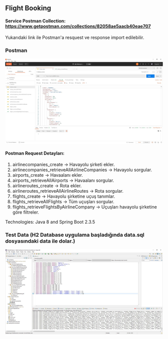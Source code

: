 ## Flight Booking

#### Service Postman Collection: https://www.getpostman.com/collections/82058ae5aacb40eae707

Yukarıdaki link ile Postman'a resquest ve response import edilebilir.

### Postman
![image](https://github.com/yunussezgin/flight-booking/blob/master/src/main/resources/postman_collections.JPG?raw=true)

#### Postman Request Detayları:
1. airlinecompanies_create -> Havayolu şirketi ekler.
2. airlinecompanies_retrieveAllAirlineCompanies -> Havayolu sorgular.
3. airports_create -> Havaalanı ekler.
4. airports_retrieveAllAirports -> Havaalanı sorgular.
5. airlineroutes_create -> Rota ekler.
6. airlineroutes_retrieveAllAirlineRoutes -> Rota sorgular.
7. flights_create -> Havayolu şirketine uçuş tanımlar.
8. flights_retrieveAllFlights -> Tüm uçuşları sorgular.
9. flights_retrieveFlightsByAirlineCompany -> Uçuşları havayolu şirketine göre filtreler.


Technologies: Java 8 and Spring Boot 2.3.5


### Test Data (H2 Database uygulama başladığında data.sql dosyasındaki data ile dolar.)
![image](https://github.com/yunussezgin/flight-booking/blob/master/src/main/resources/flight_booking_data.JPG?raw=true)


